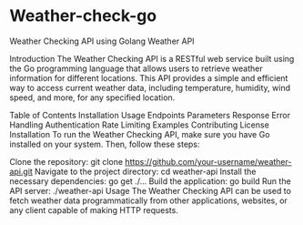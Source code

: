 # Weather-check-go

Weather Checking API using Golang
Weather API

Introduction
The Weather Checking API is a RESTful web service built using the Go programming language that allows users to retrieve weather information for different locations. This API provides a simple and efficient way to access current weather data, including temperature, humidity, wind speed, and more, for any specified location.

Table of Contents
Installation
Usage
Endpoints
Parameters
Response
Error Handling
Authentication
Rate Limiting
Examples
Contributing
License
Installation
To run the Weather Checking API, make sure you have Go installed on your system. Then, follow these steps:

Clone the repository: git clone https://github.com/your-username/weather-api.git
Navigate to the project directory: cd weather-api
Install the necessary dependencies: go get ./...
Build the application: go build
Run the API server: ./weather-api
Usage
The Weather Checking API can be used to fetch weather data programmatically from other applications, websites, or any client capable of making HTTP requests.

